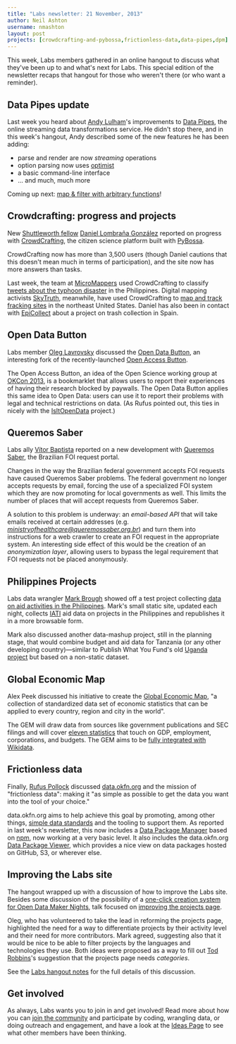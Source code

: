 ```yaml
---
title: "Labs newsletter: 21 November, 2013"
author: Neil Ashton
username: nmashton
layout: post
projects: [crowdcrafting-and-pybossa,frictionless-data,data-pipes,dpm]
---
```


This week, Labs members gathered in an online hangout to discuss what they've been up to and what's next for Labs. This special edition of the newsletter recaps that hangout for those who weren't there (or who want a reminder).

## Data Pipes update

Last week you heard about [Andy Lulham][1]'s improvements to [Data Pipes][2], the online streaming data transformations service. He didn't stop there, and in this week's hangout, Andy described some of the new features he has been adding:

* parse and render are now *streaming* operations
* option parsing now uses [optimist][3]
* a basic command-line interface
* ... and much, much more

Coming up next: [map & filter with arbitrary functions][4]!

## Crowdcrafting: progress and projects

New [Shuttleworth fellow][5] [Daniel Lombraña González][6] reported on progress with [CrowdCrafting][7], the citizen science platform built with [PyBossa][8].

CrowdCrafting now has more than 3,500 users (though Daniel cautions that this doesn't mean much in terms of participation), and the site now has more answers than tasks.

Last week, the team at [MicroMappers][9] used CrowdCrafting to classify [tweets about the typhoon disaster]() in the Philippines. Digital mapping activists [SkyTruth][11], meanwhile, have used CrowdCrafting to [map and track fracking sites][12] in the northeast United States. Daniel has also been in contact with [EpiCollect][13] about a project on trash collection in Spain.

## Open Data Button

Labs member [Oleg Lavrovsky][14] discussed the [Open Data Button][15], an interesting fork of the recently-launched [Open Access Button][16].

The Open Access Button, an idea of the Open Science working group at [OKCon 2013][17], is a bookmarklet that allows users to report their experiences of having their research blocked by paywalls. The Open Data Button applies this same idea to Open Data: users can use it to report their problems with legal and technical restrictions on data. (As Rufus pointed out, this ties in nicely with the [IsItOpenData][18] project.)

## Queremos Saber

Labs ally [Vítor Baptista][19] reported on a new development with [Queremos Saber][20], the Brazilian FOI request portal.

Changes in the way the Brazilian federal government accepts FOI requests have caused Queremos Saber problems. The federal government no longer accepts requests by email, forcing the use of a specialized FOI system which they are now promoting for local governments as well. This limits the number of places that will accept requests from Queremos Saber.

A solution to this problem is underway: an *email-based API* that will take emails received at certain addresses (e.g. *ministryofhealthcare@queremossaber.org.br*) and turn them into instructions for a web crawler to create an FOI request in the appropriate system. An interesting side effect of this would be the creation of an *anonymization layer*, allowing users to bypass the legal requirement that FOI requests not be placed anonymously.

## Philippines Projects

Labs data wrangler [Mark Brough][21] showed off a test project collecting [data on aid activities in the Philippines][22]. Mark's small static site, updated each night, collects [IATI][23] aid data  on projects in the Philippines and republishes it in a more browsable form.

Mark also discussed another data-mashup project, still in the planning stage, that would combine budget and aid data for Tanzania (or any other developing country)—similar to Publish What You Fund's old [Uganda project][24] but based on a non-static dataset.

## Global Economic Map

Alex Peek discussed his initiative to create the [Global Economic Map][25], "a collection of standardized data set of economic statistics that can be applied to every country, region and city in the world".

The GEM will draw data from sources like government publications and SEC filings and will cover [eleven statistics][26] that touch on GDP, employment, corporations, and budgets. The GEM aims to be [fully integrated with Wikidata][27].

## Frictionless data

Finally, [Rufus Pollock][28] discussed [data.okfn.org][29] and the mission of "frictionless data": making it "as simple as possible to get the data you want into the tool of your choice."

data.okfn.org aims to help achieve this goal by promoting, among other things, [simple data standards][30] and the tooling to support them. As reported in last week's newsletter, this now includes a [Data Package Manager][31] based on [npm][32], now working at a very basic level. It also includes the data.okfn.org [Data Package Viewer][33], which provides a nice view on data packages hosted on GitHub, S3, or wherever else.

## Improving the Labs site

The hangout wrapped up with a discussion of how to improve the Labs site. Besides some discussion of the possibility of a [one-click creation system for Open Data Maker Nights][34], talk focused on [improving the projects page][35].

Oleg, who has volunteered to take the lead in reforming the projects page, highlighted the need for a way to differentiate projects by their activity level and their need for more contributors. Mark agreed, suggesting also that it would be nice to be able to filter projects by the languages and technologies they use. Both ideas were proposed as a way to fill out [Tod Robbins][36]'s suggestion that the projects page needs *categories*.

See the [Labs hangout notes][37] for the full details of this discussion.

## Get involved

As always, Labs wants you to join in and get involved! Read more about how you can [join the community][38] and participate by coding, wrangling data, or doing outreach and engagement, and have a look at the [Ideas Page][39] to see what other members have been thinking.

[1]:	http://okfnlabs.org/members/andylolz
[2]:	http://datapipes.okfnlabs.org
[3]:	https://github.com/substack/node-optimist
[4]:	https://github.com/okfn/datapipes/issues/21
[5]:	http://www.shuttleworthfoundation.org/fellows/daniel-lombrana/
[6]:	http://okfnlabs.org/members/teleyinex
[7]:	http://crowdcrafting.org/
[8]:	http://dev.pybossa.com/
[9]:	http://micromappers.com/
[11]:	http://skytruth.org/
[12]:	http://crowdcrafting.org/app/frackfinder_tadpole/
[13]:	http://www.epicollect.net/
[14]:	http://okfnlabs.org/members/loleg
[15]:	http://button.datalets.ch/
[16]:	https://www.openaccessbutton.org/
[17]:	okcon.org
[18]:	https://github.com/okfn/ideas/issues/41
[19]:	http://vitorbaptista.com/
[20]:	http://www.queremossaber.org.br/
[21]:	http://okfnlabs.org/members/markbrough
[22]:	http://markbrough.github.io/philippines/
[23]:	iatistandard.org
[24]:	http://publishwhatyoufund.org/uganda/
[25]:	http://meta.wikimedia.org/wiki/Global_Economic_Map
[26]:	https://meta.wikimedia.org/wiki/Grants:IdeaLab/Global_Economic_Map#Format_and_economic_statistics
[27]:	https://meta.wikimedia.org/wiki/Grants:IdeaLab/Global_Economic_Map#Wikidata_integration
[28]:	http://okfnlabs.org/members/rgrp
[29]:	http://data.okfn.org
[30]:	http://data.okfn.org/standards
[31]:	https://github.com/okfn/dpm
[32]:	https://npmjs.org/
[33]:	http://data.okfn.org/tools/view
[34]:	https://github.com/okfn/okfn.github.com/issues/134
[35]:	https://github.com/okfn/okfn.github.com/issues/46
[36]:	http://www.todrobbins.com/
[37]:	http://pad.okfn.org/p/labs-hangouts
[38]:	http://okfnlabs.org/join/
[39]:	http://okfnlabs.org/ideas/